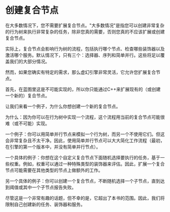 # 创建复合节点

在大多数情况下，您不需要扩展复合节点。"大多数情况"是指您可以创建非常复杂的行为树来执行非常复杂的任务，除非您真的需要，否则您真的不应该扩展或创建复合节点。&#x20;

实际上，复合节点会影响行为树的流程，包括执行哪个节点、检查哪些装饰器以及激活哪个服务。默认情况下，只有三个：选择器、序列和简单并行。这些将足以覆盖我们的大部分情况。&#x20;

然而，如果您确实有特定的需求，那么虚幻引擎非常灵活，它允许您扩展复合节点。

首先，在蓝图里这是不可能实现的，所以你只能通过C++来扩展现有的（或创建一个新的）复合节点。

让我们来看一个例子，为什么你想创建一个新的复合节点。

为什么：因为你可以在行为树中实现一个流程，这个流程用当前的复合节点可能很难（或不可能）实现。

一个例子：你可以用简单并行节点来模拟一个行为树，而另一个不使用它们。但这会非常复杂且不太干净。因此，使用简单并行节点可以大大简化工作流程（最初，在引擎的第一个版本中，并没有简单并行节点）。

一个具体的例子：你想在这个自定义复合节点下面随机选择要执行的任务，基于一些权重。例如，权重可以通过一种特殊类型的装饰器来评估。因此，扩展一个复合节点可能需要在其他类型的节点上做额外的工作。

另一个具体的例子：你可以创建一个复合节点，不断随机选择一个子节点，直到达到阈值或其中一个子节点报告失败。

尽管这是一个非常有趣的话题，但不幸的是，它超出了本书的范围。因此，我们将限制自己创建新的任务、装饰器和服务。
